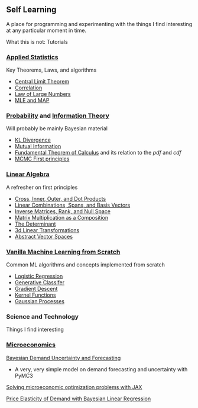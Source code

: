 ## Self Learning

A place for programming and experimenting with the things I find interesting at any particular moment in time. 

What this is not: Tutorials

### [Applied Statistics](Statistics)

Key Theorems, Laws, and algorithms
 - [Central Limit Theorem](Statistics/CentralLimitTheorem.ipynb)
 - [Correlation](Statistics/Correlation.ipynb)
 - [Law of Large Numbers](Statistics/LawLargeNumbers.ipynb)
 - [MLE and MAP](Statistics/MLE_MAP.ipynb)

### [Probability](Probability) and [Information Theory](Information_Theory)

Will probably be mainly Bayesian material
 - [KL Divergence](Probability/KL_Divergence.ipynb)
 - [Mutual Information](Probability/Mutual_Information.ipynb)
 - [Fundamental Theorem of Calculus](Probability/Fundamental_Theorem_Calculus.ipynb) and its relation to the $pdf$ and $cdf$
 - [MCMC First principles](Probability/MCMC.ipynb)

### [Linear Algebra](Linear_Algebra)

A refresher on first principles
 - [Cross, Inner, Outer, and Dot Products](Linear_Algebra/CrossInnerOuter_Products.ipynb)
 - [Linear Combinations, Spans, and Basis Vectors](Linear_Algebra/LinearCombinations_Span_Basis.ipynb)
 - [Inverse Matrices, Rank, and Null Space](Linear_Algebra/Inverse_ColumnNullSpace.ipynb)
 - [Matrix Multiplication as a Composition](Linear_Algebra/MatrixMult_Transformations.ipynb)
 - [The Determinant](Linear_Algebra/Determinant.ipynb)
 - [3d Linear Transformations](Linear_Algebra/3dLinearTransformations.ipynb)
 - [Abstract Vector Spaces](Linear_Algebra/AbstactVectorSpaces.ipynb)

### [Vanilla Machine Learning from Scratch](ML_Scratch)

Common ML algorithms and concepts implemented from scratch
 - [Logistic Regression](ML_Scratch/LogisticRegression.ipynb)
 - [Generative Classifer](ML_Scratch/KDE.ipynb)
 - [Gradient Descent](ML_Scratch/GradientDescent.ipynb)
 - [Kernel Functions](ML_Scratch/KernelFunctions.ipynb)
 - [Gaussian Processes](ML_Scratch/GaussianProcessees.ipynb)


### Science and Technology

Things I find interesting

### [Microeconomics](Microeconomics)

[Bayesian Demand Uncertainty and Forecasting](Microeconomics/BayesianDemandUncertainty.ipynb)
 - A very, very simple model on demand forecasting and uncertainty with PyMC3

[Solving microeconomic optimization problems with JAX](Microeconomics/Optimization_JAX.ipynb)

[Price Elasticity of Demand with Bayesian Linear Regression](PriceElasticityDemand/)